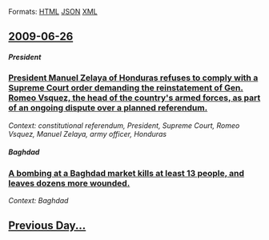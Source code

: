 
Formats: [HTML](2009/06/26/index.html)  [JSON](2009/06/26/index.json)  [XML](2009/06/26/index.xml)  

## [2009-06-26](/news/2009/06/26/index.md)

##### President
### [ President Manuel Zelaya of Honduras refuses to comply with a Supreme Court order demanding the reinstatement of Gen. Romeo Vsquez, the head of the country's armed forces, as part of an ongoing dispute over a planned referendum. ](/news/2009/06/26/president-manuel-zelaya-of-honduras-refuses-to-comply-with-a-supreme-court-order-demanding-the-reinstatement-of-gen-romeo-vasquez-the-hea.md)
_Context: constitutional referendum, President, Supreme Court, Romeo Vsquez, Manuel Zelaya, army officer, Honduras_

##### Baghdad
### [ A bombing at a Baghdad market kills at least 13 people, and leaves dozens more wounded. ](/news/2009/06/26/a-bombing-at-a-baghdad-market-kills-at-least-13-people-and-leaves-dozens-more-wounded.md)
_Context: Baghdad_

## [Previous Day...](/news/2009/06/25/index.md)

